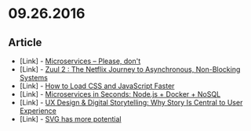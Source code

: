 # 09.26.2016

## Article

- \[Link\] - [Microservices – Please, don't](http://basho.com/posts/technical/microservices-please-dont/)
- \[Link\] - [Zuul 2 : The Netflix Journey to Asynchronous, Non-Blocking Systems](http://techblog.netflix.com/2016/09/zuul-2-netflix-journey-to-asynchronous.html)
- \[Link\] - [How to Load CSS and JavaScript Faster](https://medium.com/web-design-by-solodev/how-to-load-css-and-javascript-faster-67f71bbd3cd#.nrkju2vph)
- \[Link\] - [Microservices in Seconds: Node.js + Docker + NoSQL](http://thenewstack.io/microservices-seconds-node-js-docker-nosql/)
- \[Link\] - [UX Design & Digital Storytelling: Why Story Is Central to User Experience](https://www.ceros.com/blog/reframing-ux-design-digital-storytelling/?ref=uxdesignweekly)
- \[Link\] - [SVG has more potential](https://madebymike.com.au/writing/svg-has-more-potential/)
